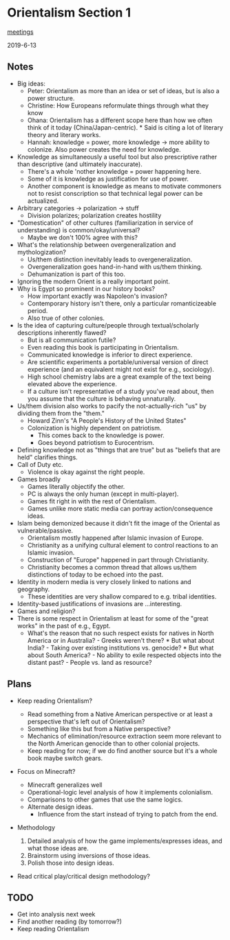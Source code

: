 # Orientalism Section 1

[meetings](index.html)

2019-6-13

## Notes

- Big ideas:
    * Peter: Orientalism as more than an idea or set of ideas, but is also a
      power structure.
    * Christine: How Europeans reformulate things through what they know
    * Ohana: Orientalism has a different scope here than how we often think of
      it today (China/Japan-centric).
          * Said is citing a lot of literary theory and literary works.
    * Hannah: knowledge = power, more knowledge -> more ability to colonize.
      Also power creates the need for knowledge.
- Knowledge as simultaneously a useful tool but also prescriptive rather than
  descriptive (and ultimately inaccurate).
    * There's a whole 'nother knowledge = power happening here.
    * Some of it is knowledge as justification for use of power.
    * Another component is knowledge as means to motivate commoners not to
      resist conscription so that technical legal power can be actualized.
- Arbitrary categories -> polarization -> stuff
    * Division polarizes; polarization creates hostility
- "Domestication" of other cultures (familiarization in service of
  understanding) is common/okay/universal?
    * Maybe we don't 100% agree with this?
- What's the relationship between overgeneralization and mythologization?
    * Us/them distinction inevitably leads to overgeneralization.
    * Overgeneralization goes hand-in-hand with us/them thinking.
    * Dehumanization is part of this too.
- Ignoring the modern Orient is a really important point.
- Why is Egypt so prominent in our history books?
    * How important exactly was Napoleon's invasion?
    * Contemporary history isn't there, only a particular romanticizeable
      period.
    * Also true of other colonies.
- Is the idea of capturing culture/people through textual/scholarly
  descriptions inherently flawed?
    * But is all communication futile?
    * Even reading this book is participating in Orientalism.
    * Communicated knowledge is inferior to direct experience.
    * Are scientific experiments a portable/universal version of direct
      experience (and an equivalent might not exist for e.g., sociology).
    * High school chemistry labs are a great example of the text being elevated
      above the experience.
    * If a culture isn't representative of a study you've read about, then you
      assume that the culture is behaving unnaturally.
- Us/them division also works to pacify the not-actually-rich "us" by dividing
  them from the "them."
    * Howard Zinn's "A People's History of the United States"
    * Colonization is highly dependent on patriotism. 
        - This comes back to the knowledge is power.
        - Goes beyond patriotism to Eurocentrism.
- Defining knowledge not as "things that are true" but as "beliefs that are
  held" clarifies things.
- Call of Duty etc.
    * Violence is okay against the right people.
- Games broadly
    * Games literally objectify the other.
    * PC is always the only human (except in multi-player).
    * Games fit right in with the rest of Orientalism.
    * Games unlike more static media can portray action/consequence ideas.
- Islam being demonized because it didn't fit the image of the Oriental as
  vulnerable/passive.
    * Orientalism mostly happened after Islamic invasion of Europe.
    * Christianity as a unifying cultural element to control reactions to an
      Islamic invasion.
    * Construction of "Europe" happened in part through Christianity.
    * Christianity becomes a common thread that allows us/them distinctions of
      today to be echoed into the past.
- Identity in modern media is very closely linked to nations and geography.
    * These identities are very shallow compared to e.g. tribal identities.
- Identity-based justifications of invasions are ...interesting.
- Games and religion?
- There is some respect in Orientalism at least for some of the "great works"
  in the past of e.g., Egypt.
    * What's the reason that no such respect exists for natives in North
      America or in Australia?
          - Greeks weren't there?
              * But what about India?
          - Taking over existing institutions vs. genocide?
              * But what about South America?
          - No ability to exile respected objects into the distant past?
          - People vs. land as resource?

## Plans

- Keep reading Orientalism?
    * Read something from a Native American perspective or at least a
      perspective that's left out of Orientalism? 
    * Something like this but from a Native perspective?
    * Mechanics of elimination/resource extraction seem more relevant to the
      North American genocide than to other colonial projects.
    * Keep reading for now; if we do find another source but it's a whole book
      maybe switch gears.

- Focus on Minecraft?
    * Minecraft generalizes well
    * Operational-logic level analysis of how it implements colonialism.
    * Comparisons to other games that use the same logics.
    * Alternate design ideas.
        * Influence from the start instead of trying to patch from the end.

- Methodology
    1. Detailed analysis of how the game implements/expresses ideas, and what
       those ideas are.
    2. Brainstorm using inversions of those ideas.
    3. Polish those into design ideas.

- Read critical play/critical design methodology?

## TODO

- Get into analysis next week
- Find another reading (by tomorrow?)
- Keep reading Orientalism
